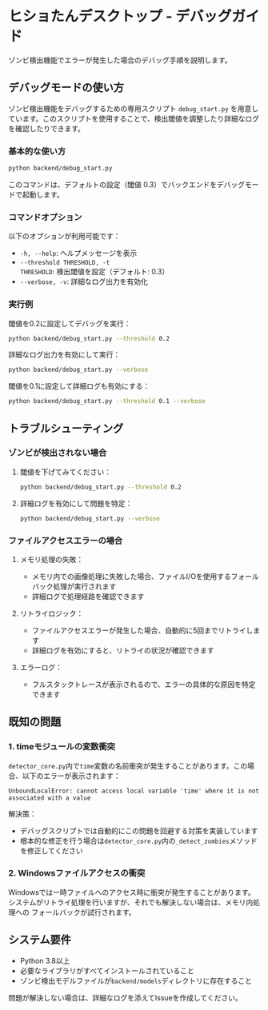 # ヒショたんデスクトップ - デバッグガイド

ゾンビ検出機能でエラーが発生した場合のデバッグ手順を説明します。

## デバッグモードの使い方

ゾンビ検出機能をデバッグするための専用スクリプト `debug_start.py` を用意しています。このスクリプトを使用することで、検出閾値を調整したり詳細なログを確認したりできます。

### 基本的な使い方

```bash
python backend/debug_start.py
```

このコマンドは、デフォルトの設定（閾値 0.3）でバックエンドをデバッグモードで起動します。

### コマンドオプション

以下のオプションが利用可能です：

- `-h, --help`: ヘルプメッセージを表示
- `--threshold THRESHOLD, -t THRESHOLD`: 検出閾値を設定（デフォルト: 0.3）
- `--verbose, -v`: 詳細なログ出力を有効化

### 実行例

閾値を0.2に設定してデバッグを実行：
```bash
python backend/debug_start.py --threshold 0.2
```

詳細なログ出力を有効にして実行：
```bash
python backend/debug_start.py --verbose
```

閾値を0.1に設定して詳細ログも有効にする：
```bash
python backend/debug_start.py --threshold 0.1 --verbose
```

## トラブルシューティング

### ゾンビが検出されない場合

1. 閾値を下げてみてください：
   ```bash
   python backend/debug_start.py --threshold 0.2
   ```

2. 詳細ログを有効にして問題を特定：
   ```bash
   python backend/debug_start.py --verbose
   ```

### ファイルアクセスエラーの場合

1. メモリ処理の失敗：
   - メモリ内での画像処理に失敗した場合、ファイルI/Oを使用するフォールバック処理が実行されます
   - 詳細ログで処理経路を確認できます

2. リトライロジック：
   - ファイルアクセスエラーが発生した場合、自動的に5回までリトライします
   - 詳細ログを有効にすると、リトライの状況が確認できます

3. エラーログ：
   - フルスタックトレースが表示されるので、エラーの具体的な原因を特定できます

## 既知の問題

### 1. timeモジュールの変数衝突

`detector_core.py`内で`time`変数の名前衝突が発生することがあります。この場合、以下のエラーが表示されます：

```
UnboundLocalError: cannot access local variable 'time' where it is not associated with a value
```

解決策：
- デバッグスクリプトでは自動的にこの問題を回避する対策を実装しています
- 根本的な修正を行う場合は`detector_core.py`内の`_detect_zombies`メソッドを修正してください

### 2. Windowsファイルアクセスの衝突

Windowsでは一時ファイルへのアクセス時に衝突が発生することがあります。
システムがリトライ処理を行いますが、それでも解決しない場合は、メモリ内処理への
フォールバックが試行されます。

## システム要件

- Python 3.8以上
- 必要なライブラリがすべてインストールされていること
- ゾンビ検出モデルファイルが`backend/models`ディレクトリに存在すること

問題が解決しない場合は、詳細なログを添えてIssueを作成してください。 